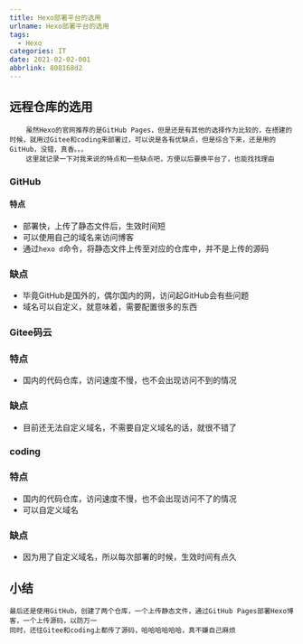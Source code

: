 ```yaml
---
title: Hexo部署平台的选用
urlname: Hexo部署平台的选用
tags:
  - Hexo
categories: IT
date: 2021-02-02-001
abbrlink: 808168d2
---
```


## 远程仓库的选用
        虽然Hexo的官网推荐的是GitHub Pages，但是还是有其他的选择作为比较的，在搭建的时候，就用过Gitee和coding来部署过，可以说是各有优缺点，但是综合下来，还是用的GitHub，没错，真香。。。
        这里就记录一下对我来说的特点和一些缺点吧，方便以后要换平台了，也能找找理由

### GitHub
#### 特点
* 部署快，上传了静态文件后，生效时间短
* 可以使用自己的域名来访问博客
* 通过`hexo d`命令，将静态文件上传至对应的仓库中，并不是上传的源码
### 缺点
* 毕竟GitHub是国外的，偶尔国内的网，访问起GitHub会有些问题
* 域名可以自定义，就意味着，需要配置很多的东西

### Gitee码云
### 特点
* 国内的代码仓库，访问速度不慢，也不会出现访问不到的情况
### 缺点
* 目前还无法自定义域名，不需要自定义域名的话，就很不错了

### coding
### 特点
* 国内的代码仓库，访问速度不慢，也不会出现访问不了的情况
* 可以自定义域名
### 缺点
* 因为用了自定义域名，所以每次部署的时候，生效时间有点久

## 小结
    最后还是使用GitHub，创建了两个仓库，一个上传静态文件，通过GitHub Pages部署Hexo博客，一个上传源码，以防万一
    同时，还往Gitee和coding上都传了源码，哈哈哈哈哈哈，真不嫌自己麻烦